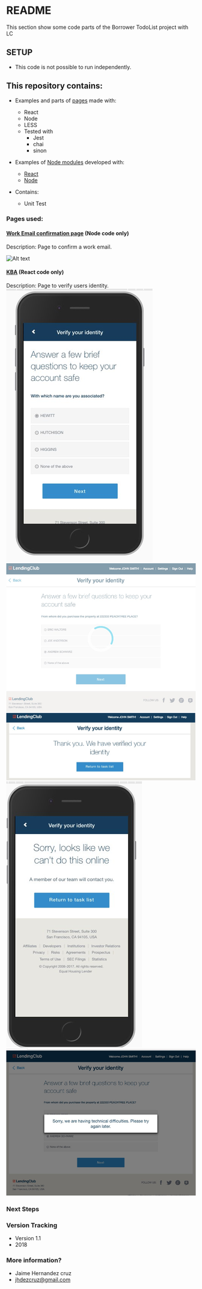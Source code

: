 # README #

This section show some code parts of the Borrower TodoList project with LC

## SETUP ##

* This code is not possible to run independently.

## This repository contains: ##

* Examples and parts of [pages](./src/pages) made with: 
	* React
	* Node
	* LESS
	* Tested with
		* Jest
		* chai
		* sinon
* Examples of [Node modules](./src/node_modules_backup) developed with:
	* [React](./src/node_modules_backup/components)
	* [Node](./src/node_modules_backup/zendesk-chat)

* Contains:
	* Unit Test	

### Pages used: ###
#### [Work Email confirmation page](./src/pages/work-email-confirmation) (Node code only)
Description: Page to confirm a work email.

![Alt text](readme-files/work-email-confirmation.gif?raw=true "Work Email Confirmation page")

#### [KBA](./src/pages/kba) (React code only)
Description: Page to verify users identity. 
![Alt text](readme-files/kba-questions-mobile.jpg?raw=true "Kba questions Mobile")
![Alt text](readme-files/kba-spinner-desktop.jpg?raw=true "Kba spinner Mobile")
![Alt text](readme-files/kba-success-desktop.jpg?raw=true "Kba success Mobile")
![Alt text](readme-files/kba-fail-mobile.jpg?raw=true "Kba failure Mobile")
![Alt text](readme-files/kba-error-desktop.jpg?raw=true "Kba error Mobile")

### Next Steps ###

### Version Tracking ###
* Version 1.1
* 2018

### More information? ###

* Jaime Hernandez cruz
* jhdezcruz@gmail.com
